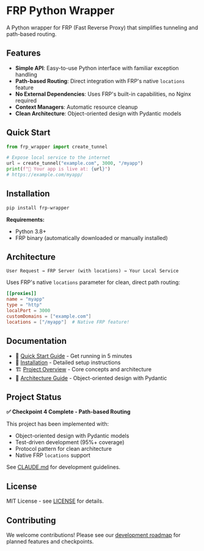 # FRP Python Wrapper

A Python wrapper for FRP (Fast Reverse Proxy) that simplifies tunneling and path-based routing.

## Features

- **Simple API**: Easy-to-use Python interface with familiar exception handling
- **Path-based Routing**: Direct integration with FRP's native `locations` feature
- **No External Dependencies**: Uses FRP's built-in capabilities, no Nginx required
- **Context Managers**: Automatic resource cleanup
- **Clean Architecture**: Object-oriented design with Pydantic models

## Quick Start

```python
from frp_wrapper import create_tunnel

# Expose local service to the internet
url = create_tunnel("example.com", 3000, "/myapp")
print(f"🔗 Your app is live at: {url}")
# https://example.com/myapp/
```

## Installation

```bash
pip install frp-wrapper
```

**Requirements:**
- Python 3.8+
- FRP binary (automatically downloaded or manually installed)

## Architecture

```
User Request → FRP Server (with locations) → Your Local Service
```

Uses FRP's native `locations` parameter for clean, direct path routing:

```toml
[[proxies]]
name = "myapp"
type = "http"
localPort = 3000
customDomains = ["example.com"]
locations = ["/myapp"]  # Native FRP feature!
```

## Documentation

- 📖 [Quick Start Guide](docs/00-quickstart.md) - Get running in 5 minutes
- 🔧 [Installation](docs/01-installation.md) - Detailed setup instructions
- 🏗️ [Project Overview](docs/spec/00-overview.md) - Core concepts and architecture
- 🎯 [Architecture Guide](docs/architecture/domain-model.md) - Object-oriented design with Pydantic

## Project Status

**✅ Checkpoint 4 Complete - Path-based Routing**

This project has been implemented with:
- Object-oriented design with Pydantic models
- Test-driven development (95%+ coverage)
- Protocol pattern for clean architecture
- Native FRP `locations` support

See [CLAUDE.md](CLAUDE.md) for development guidelines.

## License

MIT License - see [LICENSE](LICENSE) for details.

## Contributing

We welcome contributions! Please see our [development roadmap](plan/) for planned features and checkpoints.
